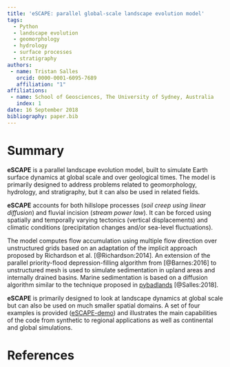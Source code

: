 ```yaml
---
title: 'eSCAPE: parallel global-scale landscape evolution model'
tags:
  - Python
  - landscape evolution
  - geomorphology
  - hydrology
  - surface processes
  - stratigraphy
authors:
 - name: Tristan Salles
   orcid: 0000-0001-6095-7689
   affiliation: "1"
affiliations:
 - name: School of Geosciences, The University of Sydney, Australia
   index: 1
date: 16 September 2018
bibliography: paper.bib
---
```


# Summary

**eSCAPE** is a parallel landscape evolution model, built to simulate Earth surface dynamics at global scale and over geological times. The model is primarily designed to address problems related to geomorphology, hydrology, and stratigraphy, but it can also be used in related fields.

**eSCAPE** accounts for both hillslope processes (_soil creep using linear diffusion_) and fluvial incision (_stream power law_). It can be forced using spatially and temporally varying tectonics (vertical displacements) and climatic conditions (precipitation changes and/or sea-level fluctuations).

The model computes flow accumulation using multiple flow direction over unstructured grids based on an adaptation of the implicit approach proposed by Richardson et al. [@Richardson:2014]. An extension of the parallel priority-flood depression-filling algorithm from [@Barnes:2016] to unstructured mesh is used to simulate sedimentation in upland areas and internally drained basins. Marine sedimentation is based on a diffusion algorithm similar to the technique proposed in [pybadlands](https://github.com/badlands-model/pyBadlands_serial) [@Salles:2018].

**eSCAPE** is primarily designed to look at landscape dynamics at global scale but can also be used on much smaller spatial domains. A set of four examples is provided ([eSCAPE-demo](https://github.com/Geodels/eSCAPE-demo)) and illustrates the main capabilities of the code from synthetic to regional applications as well as continental and global simulations.

# References
